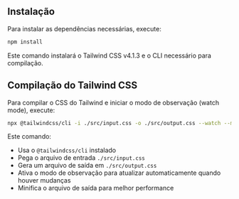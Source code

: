 ## Instalação

Para instalar as dependências necessárias, execute:

```bash
npm install
```

Este comando instalará o Tailwind CSS v4.1.3 e o CLI necessário para compilação.

## Compilação do Tailwind CSS

Para compilar o CSS do Tailwind e iniciar o modo de observação (watch mode), execute:

```bash
npx @tailwindcss/cli -i ./src/input.css -o ./src/output.css --watch --minify
```

Este comando:
- Usa o `@tailwindcss/cli` instalado
- Pega o arquivo de entrada `./src/input.css`
- Gera um arquivo de saída em `./src/output.css`
- Ativa o modo de observação para atualizar automaticamente quando houver mudanças
- Minifica o arquivo de saída para melhor performance